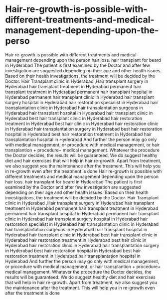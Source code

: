 # Hair-re-growth-is-possible-with-different-treatments-and-medical-management-depending-upon-the-perso
Hair re-growth is possible with different treatments and medical management depending upon the person hair loss. hair transplant for beard in Hyderabad The patient is first examined by the Doctor and after few investigation are suggested depending on their age and other health issues. Based on their health investigations, the treatment will be decided by the Doctor. Hair Transplant clinic in Hyderabad ,Hair transplant surgery in Hyderabad hair transplant treatment  in Hyderabad permanent hair transplant treatment in Hyderabad permanent hair transplant hospital in Hyderabad permanent hair transplant clinic in Hyderabad hair transplant surgery hospital in Hyderabad hair restoration specialist in Hyderabad hair transplantation clinic in Hyderabad hair transplantation surgeons in Hyderabad hair transplant hospital in Hyderabad hair transplant clinic in Hyderabad best hair transplant clinic in Hyderabad hair restoration treatment in Hyderabad best hair clinic in Hyderabad hair restoration clinic in Hyderabad hair transplantation surgery in Hyderabad best hair restoration hospital in Hyderabad best hair restoration treatment in Hyderabad hair transplantation hospital in Hyderabad And further the person may go only with medical management, or procedure with medical management, or hair transplantion + procedure+ medical management. Whatever the procedure the Doctor decides, the results will be guaranteed. We do suggest healthy diet and hair exercises that will help in hair re-growth. Apart from treatment, we also suggest you the maintenance after the treatment. This will help you in re-growth even after the treatment is done   Hair re-growth is possible with different treatments and medical management depending upon the person hair loss. hair transplant for beard in Hyderabad The patient is first examined by the Doctor and after few investigation are suggested depending on their age and other health issues. Based on their health investigations, the treatment will be decided by the Doctor. Hair Transplant clinic in Hyderabad ,Hair transplant surgery in Hyderabad hair transplant treatment  in Hyderabad permanent hair transplant treatment in Hyderabad permanent hair transplant hospital in Hyderabad permanent hair transplant clinic in Hyderabad hair transplant surgery hospital in Hyderabad hair restoration specialist in Hyderabad hair transplantation clinic in Hyderabad hair transplantation surgeons in Hyderabad hair transplant hospital in Hyderabad hair transplant clinic in Hyderabad best hair transplant clinic in Hyderabad hair restoration treatment in Hyderabad best hair clinic in Hyderabad hair restoration clinic in Hyderabad hair transplantation surgery in Hyderabad best hair restoration hospital in Hyderabad best hair restoration treatment in Hyderabad hair transplantation hospital in Hyderabad And further the person may go only with medical management, or procedure with medical management, or hair transplantion + procedure+ medical management. Whatever the procedure the Doctor decides, the results will be guaranteed. We do suggest healthy diet and hair exercises that will help in hair re-growth. Apart from treatment, we also suggest you the maintenance after the treatment. This will help you in re-growth even after the treatment is done
